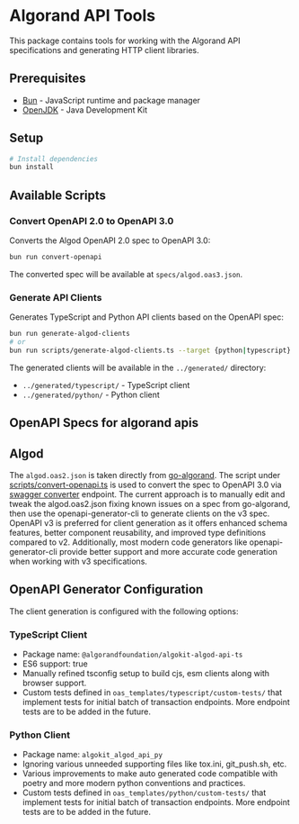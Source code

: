 # Algorand API Tools

This package contains tools for working with the Algorand API specifications and generating HTTP client libraries.

## Prerequisites

- [Bun](https://bun.sh/) - JavaScript runtime and package manager
- [OpenJDK](https://adoptium.net/) - Java Development Kit

## Setup

```bash
# Install dependencies
bun install
```

## Available Scripts

### Convert OpenAPI 2.0 to OpenAPI 3.0

Converts the Algod OpenAPI 2.0 spec to OpenAPI 3.0:

```bash
bun run convert-openapi
```

The converted spec will be available at `specs/algod.oas3.json`.

### Generate API Clients

Generates TypeScript and Python API clients based on the OpenAPI spec:

```bash
bun run generate-algod-clients
# or
bun run scripts/generate-algod-clients.ts --target {python|typescript}
```

The generated clients will be available in the `../generated/` directory:

- `../generated/typescript/` - TypeScript client
- `../generated/python/` - Python client

## OpenAPI Specs for algorand apis

## Algod

The `algod.oas2.json` is taken directly from [go-algorand](https://github.com/algorand/go-algorand/blob/master/daemon/algod/api/algod.oas2.json). The script under [scripts/convert-openapi.ts](scripts/convert-openapi.ts) is used to convert the spec to OpenAPI 3.0 via [swagger converter](https://converter.swagger.io/) endpoint. The current approach is to manually edit and tweak the algod.oas2.json fixing known issues on a spec from go-algorand, then use the openapi-generator-cli to generate clients on the v3 spec. OpenAPI v3 is preferred for client generation as it offers enhanced schema features, better component reusability, and improved type definitions compared to v2. Additionally, most modern code generators like openapi-generator-cli provide better support and more accurate code generation when working with v3 specifications.

## OpenAPI Generator Configuration

The client generation is configured with the following options:

### TypeScript Client

- Package name: `@algorandfoundation/algokit-algod-api-ts`
- ES6 support: true
- Manually refined tsconfig setup to build cjs, esm clients along with browser support.
- Custom tests defined in `oas_templates/typescript/custom-tests/` that implement tests for initial batch of transaction endpoints. More endpoint tests are to be added in the future.

### Python Client

- Package name: `algokit_algod_api_py`
- Ignoring various unneeded supporting files like tox.ini, git_push.sh, etc.
- Various improvements to make auto generated code compatible with poetry and more modern python conventions and practices.
- Custom tests defined in `oas_templates/python/custom-tests/` that implement tests for initial batch of transaction endpoints. More endpoint tests are to be added in the future.
